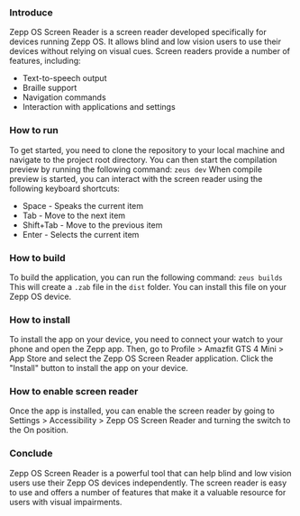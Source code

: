### Introduce

Zepp OS Screen Reader is a screen reader developed specifically for devices running Zepp OS. It allows blind and low vision users to use their devices without relying on visual cues. Screen readers provide a number of features, including:

- Text-to-speech output
- Braille support
- Navigation commands
- Interaction with applications and settings

### How to run

To get started, you need to clone the repository to your local machine and navigate to the project root directory. You can then start the compilation preview by running the following command: `zeus dev`
When compile preview is started, you can interact with the screen reader using the following keyboard shortcuts:

- Space - Speaks the current item
- Tab - Move to the next item
- Shift+Tab - Move to the previous item
- Enter - Selects the current item

### How to build

To build the application, you can run the following command:
`zeus builds`
This will create a `.zab` file in the `dist` folder. You can install this file on your Zepp OS device.

### How to install

To install the app on your device, you need to connect your watch to your phone and open the Zepp app. Then, go to Profile > Amazfit GTS 4 Mini > App Store and select the Zepp OS Screen Reader application. Click the "Install" button to install the app on your device.

### How to enable screen reader

Once the app is installed, you can enable the screen reader by going to Settings > Accessibility > Zepp OS Screen Reader and turning the switch to the On position.

### Conclude

Zepp OS Screen Reader is a powerful tool that can help blind and low vision users use their Zepp OS devices independently. The screen reader is easy to use and offers a number of features that make it a valuable resource for users with visual impairments.
